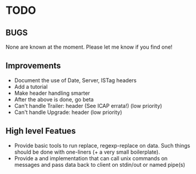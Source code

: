 TODO
====

BUGS
----

None are known at the moment. Please let me know if you find one!

Improvements
------------

* Document the use of Date, Server, ISTag headers
* Add a tutorial
* Make header handling smarter
* After the above is done, go beta
* Can't handle Trailer: header (See ICAP errata!) (low priority)
* Can't handle Upgrade: header (low priority)

High level Featues
------------------

* Provide basic tools to run replace, regexp-replace on data. Such
  things should be done with one-liners (+ a very small boilerplate).
* Provide a and implementation that can call unix commands on messages
  and pass data back to client on stdin/out or named pipe(s)
